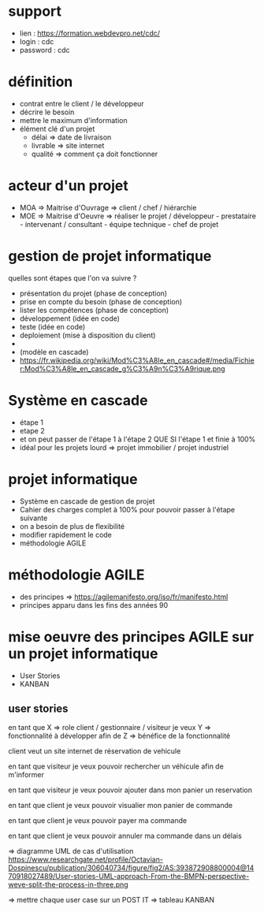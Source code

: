 # support 

- lien : https://formation.webdevpro.net/cdc/
- login : cdc
- password : cdc 

# définition

- contrat entre le client / le développeur
- décrire le besoin  
- mettre le maximum d'information 
- élément clé d'un projet 
    - délai => date de livraison 
    - livrable => site internet  
    - qualité  => comment ça doit fonctionner 

# acteur d'un projet 

- MOA => Maitrise d'Ouvrage => client / chef / hiérarchie
- MOE  => Maitrise d'Oeuvre => réaliser le projet / développeur
                            - prestataire 
                            - intervenant / consultant 
                            - équipe technique 
                            - chef de projet 

# gestion de projet informatique

quelles sont étapes que l'on va suivre ?

- présentation du projet  (phase de conception)
- prise en compte du besoin  (phase de conception)
- lister les compétences  (phase de conception)
- développement (idée en code)
- teste   (idée en code)
- deploiement (mise à disposition du client)
- 
- (modèle en cascade)
- https://fr.wikipedia.org/wiki/Mod%C3%A8le_en_cascade#/media/Fichier:Mod%C3%A8le_en_cascade_g%C3%A9n%C3%A9rique.png


# Système en cascade 

- étape 1
- etape 2
- et on peut passer de l'étape 1 à l'étape 2 QUE SI l'étape 1 et finie à 100% 
- idéal pour les projets lourd => projet immobilier / projet industriel

# projet informatique 

- Système en cascade de gestion de projet 
- Cahier des charges complet à 100% pour pouvoir passer à l'étape suivante 
- on a besoin de plus de flexibilité 
- modifier rapidement le code 
- méthodologie AGILE 

# méthodologie AGILE 

- des principes  => https://agilemanifesto.org/iso/fr/manifesto.html
- principes apparu dans les fins des années 90

# mise oeuvre des principes AGILE sur un projet informatique 

- User Stories
- KANBAN


## user stories 

en tant que X  => role client / gestionnaire / visiteur
je veux Y      => fonctionnalité à développer
afin de Z      => bénéfice de la fonctionnalité 

client veut un site internet de réservation de vehicule

en tant que visiteur 
je veux pouvoir rechercher un véhicule
afin de m'informer

en tant que visiteur 
je veux pouvoir ajouter dans mon panier un reservation

en tant que client 
je veux pouvoir visualier mon panier de commande

en tant que client 
je veux pouvoir payer ma commande

en tant que client 
je veux pouvoir annuler ma commande dans un délais 

=> diagramme UML de cas d'utilisation 
https://www.researchgate.net/profile/Octavian-Dospinescu/publication/306040734/figure/fig2/AS:393872908800004@1470918027489/User-stories-UML-approach-From-the-BMPN-perspective-weve-split-the-process-in-three.png

=> mettre chaque user case sur un POST IT => tableau KANBAN